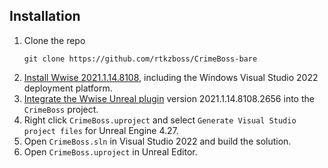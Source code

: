 ## Installation
1. Clone the repo
    ```
    git clone https://github.com/rtkzboss/CrimeBoss-bare
    ```
1. [Install Wwise 2021.1.14.8108](https://www.audiokinetic.com/en/download/), including the Windows Visual Studio 2022 deployment platform.
1. [Integrate the Wwise Unreal plugin](https://www.audiokinetic.com/en/library/wwise_launcher/?source=InstallGuide&id=integrating_wwise_into_an_unreal_project) version 2021.1.14.8108.2656 into the `CrimeBoss` project.
1. Right click `CrimeBoss.uproject` and select `Generate Visual Studio project files` for Unreal Engine 4.27.
1. Open `CrimeBoss.sln` in Visual Studio 2022 and build the solution.
1. Open `CrimeBoss.uproject` in Unreal Editor.
